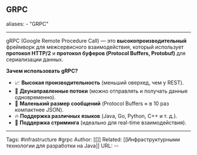 ## GRPC
aliases: 
	- "GRPC"

---
gRPC (Google Remote Procedure Call) — это **высокопроизводительный** фреймворк для межсервисного взаимодействия, который использует **протокол HTTP/2** и **протокол буферов (Protocol Buffers, Protobuf)** для сериализации данных.

**Зачем использовать gRPC?**
- 📈 **Высокая производительность** (меньший оверхед, чем у REST).
- 🔗 **Двунаправленные потоки** (можно отправлять и получать данные одновременно).
- 🚀 **Маленький размер сообщений** (Protocol Buffers ≈ в 10 раз компактнее JSON).
- 🔥 **Поддержка различных языков** (Java, Go, Python, C++ и т. д.).
- 📡 **Поддержка стриминга** (идеально для real-time взаимодействия).


---
Tags: #infrastructure #grpc
Author: [[]]
Related: [[Инфраструктурными технологии для разработки на Java]]
URL: -- 